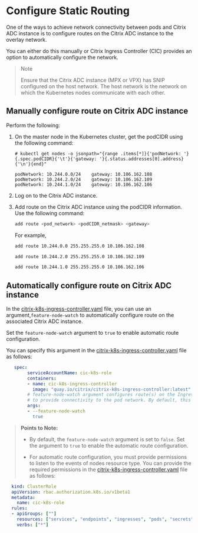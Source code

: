 # Configure Static Routing

One of the ways to achieve network connectivity between pods and Citrix ADC instance is to configure routes on the Citrix ADC instance to the overlay network.

You can either do this manually or Citrix Ingress Controller (CIC) provides an option to automatically configure the network.

> Note
>
> Ensure that the Citrix ADC instance (MPX or VPX) has SNIP configured on the host network. The host network is the network on which the Kubernetes nodes communicate with each other.

## Manually configure route on Citrix ADC instance

Perform the following:

1.  On the master node in the Kubernetes cluster, get the podCIDR using the following command:

    ```
    # kubectl get nodes -o jsonpath="{range .items[*]}{'podNetwork: '}{.spec.podCIDR}{'\t'}{'gateway: '}{.status.addresses[0].address}{'\n'}{end}"

    podNetwork: 10.244.0.0/24    gateway: 10.106.162.108
    podNetwork: 10.244.2.0/24    gateway: 10.106.162.109
    podNetwork: 10.244.1.0/24    gateway: 10.106.162.106
    ```

1.  Log on to the Citrix ADC instance.

1.  Add route on the Citrix ADC instance using the podCIDR information. Use the following command:

    ```bash
    add route <pod_network> <podCIDR_netmask> <gateway>
    ```

    For example,

    ```bash
    add route 10.244.0.0 255.255.255.0 10.106.162.108

    add route 10.244.2.0 255.255.255.0 10.106.162.109

    add route 10.244.1.0 255.255.255.0 10.106.162.106
    ```

## Automatically configure route on Citrix ADC instance

In the [citrix-k8s-ingress-controller.yaml](https://github.com/citrix/citrix-k8s-ingress-controller/blob/master/deployment/baremetal/citrix-k8s-ingress-controller.yaml) file, you can use an argument,`feature-node-watch` to automatically configure route on the associated Citrix ADC instance.

Set the `feature-node-watch` argument to `true` to enable automatic route configuration.

You can specify this argument in the [citrix-k8s-ingress-controller.yaml](https://github.com/citrix/citrix-k8s-ingress-controller/blob/master/deployment/baremetal/citrix-k8s-ingress-controller.yaml) file as follows:

```yml
   spec:
        serviceAccountName: cic-k8s-role
        containers:
        - name: cic-k8s-ingress-controller
          image: "quay.io/citrix/citrix-k8s-ingress-controller:latest"
        # feature-node-watch argument configures route(s) on the Ingress NetScaler
        # to provide connectivity to the pod network. By default, this feature is disabled.
        args:
        - --feature-node-watch
          true
```

> **Points to Note:**
>
> -  By default, the `feature-node-watch` argument is set to `false`. Set the argument to `true` to enable the automatic route configuration.
>
> -  For automatic route configuration, you must provide permissions to listen to the events of nodes resource type. You can provide the required permissions in the [citrix-k8s-ingress-controller.yaml](https://github.com/citrix/citrix-k8s-ingress-controller/blob/master/deployment/baremetal/citrix-k8s-ingress-controller.yaml) file as follows:

  ```yml
    kind: ClusterRole
    apiVersion: rbac.authorization.k8s.io/v1beta1
    metadata:
      name: cic-k8s-role
    rules:
    - apiGroups: [""]
      resources: ["services", "endpoints", "ingresses", "pods", "secrets", "nodes"]
      verbs: ["*"]
  ```